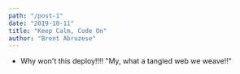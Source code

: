 ```yaml
---
path: "/post-1"
date: "2019-10-11"
title: "Keep Calm, Code On"
author: "Brent Abruzese"
---
```


* Why won't this deploy!!!!
"My, what a tangled web we weave!!"